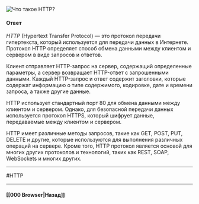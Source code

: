 ![Что такое `HTTP`?](https://youtu.be/w-vUj0gHGgg?t=422)

#### Ответ

*HTTP* (Hypertext Transfer Protocol) — это протокол передачи гипертекста, который используется для передачи данных в Интернете. Протокол HTTP определяет способ обмена данными между клиентом и сервером в виде запросов и ответов.

Клиент отправляет HTTP-запрос на сервер, содержащий определенные параметры, а сервер возвращает HTTP-ответ с запрошенными данными. Каждый HTTP-запрос и ответ содержит заголовки, которые содержат информацию о типе содержимого, кодировке, дате и времени запроса, а также другие данные.

HTTP использует стандартный порт 80 для обмена данными между клиентом и сервером. Однако, для безопасной передачи данных используется протокол HTTPS, который шифрует данные, передаваемые между клиентом и сервером.

HTTP имеет различные методы запросов, такие как GET, POST, PUT, DELETE и другие, которые используются для выполнения различных операций на сервере. Кроме того, HTTP протокол является основой для многих других протоколов и технологий, таких как REST, SOAP, WebSockets и многих других.

___
#HTTP 

___

#### [[000 Browser|Назад]]